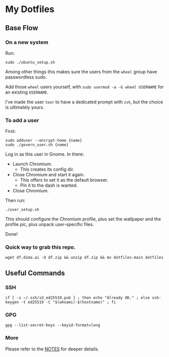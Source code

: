 # My Dotfiles

## Base Flow

### On a new system

Run:

```
sudo ./ubuntu_setup.sh
```

Among other things this makes sure the users from the `wheel` group have passwordless sudo.

Add those `wheel` users yourself, with `sudo usermod -a -G wheel USERNAME` for an existing `USERNAME`.

I've made the user `toor` to have a dedicated prompt with `zsh`, but the choice is ultimately yours.

### To add a user

First:

```
sudo adduser --encrypt-home {name}
sudo ./govern_user.sh {name}
```

Log in as this user in Gnome. In there:

* Launch Chromium.
  * This creates its config dir.
* Close Chromium and start it again.
  * This offers to set it as the default browser.
  * Pin it to the dash is wanted.
* Close Chromium.

Then run:

```
./user_setup.sh
```

This should configure the Chromium profile, plus set the wallpaper and the profile pic, plus unpack user-specific files.

Done!

### Quick way to grab this repo.

```
wget df.dima.ai -O df.zip && unzip df.zip && mv dotfiles-main dotfiles
```

## Useful Commands

### SSH

```
if [ -s ~/.ssh/id_ed25519.pub ] ; then echo "Already OK." ; else ssh-keygen -t ed25519 -C "$(whoami)-$(hostname)" ; fi
```

### GPG

```
gpg --list-secret-keys --keyid-format=long
```

### More

Please refer to the [NOTES](https://github.com/dkorolev/dotfiles/blob/main/NOTES.md) for deeper details.
